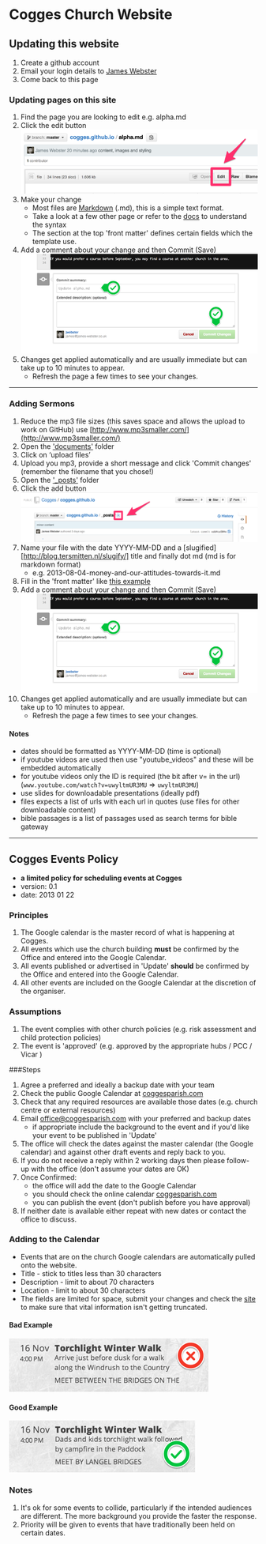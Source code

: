 
# Cogges Church Website

## Updating this website
1. Create a github account
1. Email your login details to [James Webster](mailto://james@coggesparish.com)
1. Come back to this page

### Updating pages on this site
1. Find the page you are looking to edit e.g. alpha.md
1. Click the edit button ![Edit Button](/images/internal/github-edit.png)
1. Make your change
	* Most files are [Markdown](http://daringfireball.net/projects/markdown/basics) (.md), this is a simple text format.
	* Take a look at a few other page or refer to the [docs](http://daringfireball.net/projects/markdown/basics) to understand the syntax
	* The section at the top 'front matter' defines certain fields which the template use.
1. Add a comment about your change and then Commit (Save) ![Save](/images/internal/github-save.png)
1. Changes get applied automatically and are usually immediate but can take up to 10 minutes to appear.
	* Refresh the page a few times to see your changes.

* * *

### Adding Sermons
1. Reduce the mp3 file sizes (this saves space and allows the upload to work on GitHub) use [http://www.mp3smaller.com/](http://www.mp3smaller.com/)
1. Open the ['documents'](https://github.com/Cogges/cogges.github.io/tree/master/documents) folder
2. Click on ‘upload files’
3. Upload you mp3, provide a short message and click 'Commit changes' (remember the filename that you chose!)
1. Open the ['_posts'](https://github.com/Cogges/cogges.github.io/tree/master/_posts) folder
1. Click the add button ![Add Button](/images/internal/github-add.png)
1. Name your file with the date YYYY-MM-DD and a [slugified][http://blog.tersmitten.nl/slugify/] title and finally dot md (md is for markdown format)
	* e.g. 2013-08-04-money-and-our-attitudes-towards-it.md
1. Fill in the 'front matter' like [this example](https://gist.github.com/jwebster/7153746)
1. Add a comment about your change and then Commit (Save) ![Save](/images/internal/github-save.png)
1. Changes get applied automatically and are usually immediate but can take up to 10 minutes to appear.
	* Refresh the page a few times to see your changes.

#### Notes
* dates should be formatted as YYYY-MM-DD (time is optional)
* if youtube videos are used then use "youtube_videos" and these will be embedded automatically 
* for youtube videos only the ID is required (the bit after v= in the url) (`www.youtube.com/watch?v=uwyltmUR3MU` => `uwyltmUR3MU`)
* use slides for downloadable presentations (ideally pdf)
* files expects a list of urls with each url in quotes (use files for other downloadable content)
* bible passages is a list of passages used as search terms for bible gateway

* * *

## Cogges Events Policy
- **a limited policy for scheduling events at Cogges**
- version: 0.1
- date: 2013 01 22


### Principles
1. The Google calendar is the master record of what is happening at Cogges.
1. All events which use the church building **must** be confirmed by the Office and entered into the Google Calendar.
1. All events published or advertised in 'Update' **should** be confirmed by the Office and entered into the Google Calendar.
1. All other events are included on the Google Calendar at the discretion of the organiser.


### Assumptions
1. The event complies with other church policies (e.g. risk assessment and child protection policies)
1. The event is 'approved' (e.g. approved by the appropriate hubs / PCC / Vicar )


###Steps
1. Agree a preferred and ideally a backup date with your team
1. Check the public Google Calendar at [coggesparish.com](coggesparish.com)
1. Check that any required resources are available those dates (e.g. church centre or external resources)
1. Email office@coggesparish.com with your preferred and backup dates
	+ if appropriate include the background to the event and if you'd like your event to be published in 'Update'
1. The office will check the dates against the master calendar (the Google calendar) and against other draft events and reply back to you.
1. If you do not receive a reply within 2 working days then please follow-up with the office (don't assume your dates are OK)
1. Once Confirmed:
	+ the office will add the date to the Google Calendar
	+ you should check the online calendar [coggesparish.com](coggesparish.com)
	+ you can publish the event (don't publish before you have approval)
1. If neither date is available either repeat with new dates or contact the office to discuss.


### Adding to the Calendar
- Events that are on the church Google calendars are automatically pulled onto the website.
- Title - stick to titles less than 30 characters
- Description - limit to about 70 characters
- Location - limit to about 30 characters
- The fields are limited for space, submit your changes and check the [site](coggesparish.com/events.html) to make sure that vital information isn't getting truncated.

#### Bad Example
![Bad Example](/images/internal/calendar-example-bad.png)

#### Good Example
![Good Example](/images/internal/calendar-example-good.png)

### Notes
1. It's ok for some events to collide, particularly if the intended audiences are different. The more background you provide the faster the response.
1. Priority will be given to events that have traditionally been held on certain dates.
